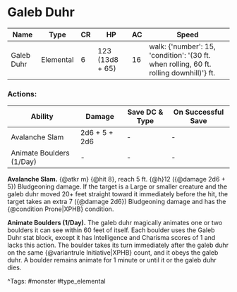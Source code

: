 # Galeb Duhr

| Name | Type | CR | HP | AC | Speed |
|------|------|----|----|----|-------|
| Galeb Duhr | Elemental | 6 | 123 (13d8 + 65) | 16 | walk: {'number': 15, 'condition': '(30 ft. when rolling, 60 ft. rolling downhill)'} ft. |

### Actions:

| Ability | Damage | Save DC & Type | On Successful Save |
|---------|--------|----------------|--------------------|
| Avalanche Slam | 2d6 + 5 + 2d6 | - | - |
| Animate Boulders (1/Day) | - | - | - |


**Avalanche Slam.** {@atkr m} {@hit 8}, reach 5 ft. {@h}12 ({@damage 2d6 + 5}) Bludgeoning damage. If the target is a Large or smaller creature and the galeb duhr moved 20+ feet straight toward it immediately before the hit, the target takes an extra 7 ({@damage 2d6}) Bludgeoning damage and has the {@condition Prone|XPHB} condition.

**Animate Boulders (1/Day).** The galeb duhr magically animates one or two boulders it can see within 60 feet of itself. Each boulder uses the Galeb Duhr stat block, except it has Intelligence and Charisma scores of 1 and lacks this action. The boulder takes its turn immediately after the galeb duhr on the same {@variantrule Initiative|XPHB} count, and it obeys the galeb duhr. A boulder remains animate for 1 minute or until it or the galeb duhr dies.

^Tags: #monster #type_elemental
